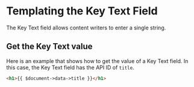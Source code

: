 # Templating the Key Text Field

The Key Text field allows content writers to enter a single string.

## Get the Key Text value

Here is an example that shows how to get the value of a Key Text field. In this case, the Key Text field has the API ID of `title`.

```html
<h1>{{ $document->data->title }}</h1>
```
